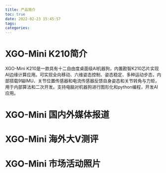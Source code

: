```yaml
---
title: 产品简介
toc: true
date: 2022-02-23 15:45:57
tags:
categories: 
---
```


# XGO-Mini K210简介
XGO-Mini K210是一款具有十二自由度桌面级Al机器狗，内置勘智K210芯片实现AI边缘计算应用。可实现全向移动、六维姿态控制、姿态稳定、多种运动步态，内部搭载9轴IMU、关节位置传感器和电流传感器反馈自身姿态和关节转角与力矩，用于内部算法和二次开发。支持电脑对机器狗进行图形化和python编程，开发AI应用。




# XGO-Mini 国内外媒体报道




# XGO-Mini 海外大V测评





# XGO-Mini 市场活动照片

